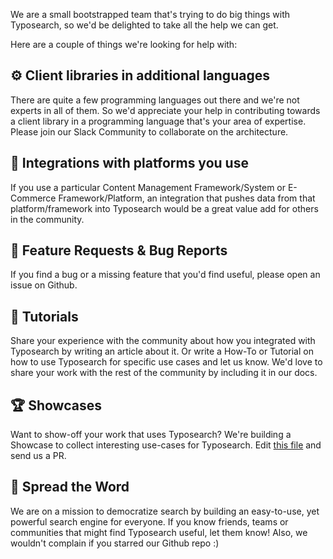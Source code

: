 We are a small bootstrapped team that's trying to do big things with Typosearch, so we'd be delighted to take all the help we can get.

Here are a couple of things we're looking for help with:

## ⚙️ Client libraries in additional languages

There are quite a few programming languages out there and we're not experts in all of them. So we'd appreciate your help in contributing towards a client library in a programming language that's your area of expertise. Please join our Slack Community to collaborate on the architecture. 

## 🚉 Integrations with platforms you use

If you use a particular Content Management Framework/System or E-Commerce Framework/Platform, an integration that pushes data from that platform/framework into Typosearch would be a great value add for others in the community. 

## 🐛 Feature Requests & Bug Reports

If you find a bug or a missing feature that you'd find useful, please open an issue on Github. 

## 📖 Tutorials

Share your experience with the community about how you integrated with Typosearch by writing an article about it. Or write a How-To or Tutorial on how to use Typosearch for specific use cases and let us know. We'd love to share your work with the rest of the community by including it in our docs.

## 🏆 Showcases

Want to show-off your work that uses Typosearch? We're building a Showcase to collect interesting use-cases for Typosearch. Edit [this file](https://github.com/khulnasoft/typosearch/blob/master/SHOWCASE.md) and send us a PR.

## 🌟 Spread the Word

We are on a mission to democratize search by building an easy-to-use, yet powerful search engine for everyone. If you know friends, teams or communities that might find Typosearch useful, let them know! Also, we wouldn't complain if you starred our Github repo :) 

